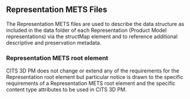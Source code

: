 ## Representation METS Files

The Representation METS files are used to describe the data structure as included in the data folder of each Representation (Product Model representations) via the structMap element and to reference additional descriptive and preservation metadata.

### Representation METS root element

CITS 3D PM does not change or extend any of the requirements for the Representation root element but particular notice is drawn to the specific requirements of a Representation METS root element and the specific content type attributes to be used in CITS 3D PM.
